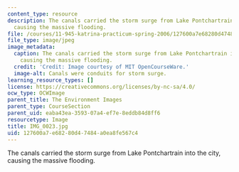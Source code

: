 ```yaml
---
content_type: resource
description: The canals carried the storm surge from Lake Pontchartrain into the city,
  causing the massive flooding.
file: /courses/11-945-katrina-practicum-spring-2006/127600a7e68280d47484a0ea8fe567c4_IMG_0023.jpg
file_type: image/jpeg
image_metadata:
  caption: The canals carried the storm surge from Lake Pontchartrain into the city,
    causing the massive flooding.
  credit: 'Credit: Image courtesy of MIT OpenCourseWare.'
  image-alt: Canals were conduits for storm surge.
learning_resource_types: []
license: https://creativecommons.org/licenses/by-nc-sa/4.0/
ocw_type: OCWImage
parent_title: The Environment Images
parent_type: CourseSection
parent_uid: eaba43ea-3593-07a4-ef7e-8eddb84d8ff6
resourcetype: Image
title: IMG_0023.jpg
uid: 127600a7-e682-80d4-7484-a0ea8fe567c4
---
```

The canals carried the storm surge from Lake Pontchartrain into the city, causing the massive flooding.